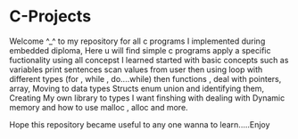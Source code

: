 # C-Projects
Welcome ^_^ to my repository for all c programs I implemented during embedded diploma,
Here u will find simple c programs apply a specific fuctionality using all concepst I learned started with basic concepts such as variables
print sentences scan values from user then using loop with different types (for , while , do....while) then functions , deal with pointers, array,
Moving to data types Structs enum union and identifying them, Creating My own library to types I want finshing with dealing with Dynamic memory and how to use malloc , alloc 
and more.

Hope this repository became useful to any one wanna to learn.....Enjoy 
